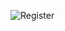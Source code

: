 ![Register](https://github.com/sravanr788/Project-3.1/assets/141037717/8dcc6547-757d-4a49-8880-52f7116733a0)
